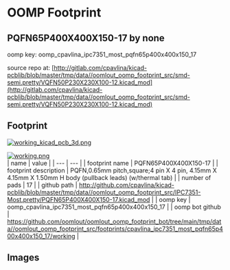 # OOMP Footprint  
## PQFN65P400X400X150-17  by none  
  
oomp key: oomp_cpavlina_ipc7351_most_pqfn65p400x400x150_17  
  
source repo at: [http://gitlab.com/cpavlina/kicad-pcblib/blob/master/tmp/data//oomlout_oomp_footprint_src/smd-semi.pretty/VQFN50P230X230X100-12.kicad_mod](http://gitlab.com/cpavlina/kicad-pcblib/blob/master/tmp/data//oomlout_oomp_footprint_src/smd-semi.pretty/VQFN50P230X230X100-12.kicad_mod)  
## Footprint  
  
[![working_kicad_pcb_3d.png](working_kicad_pcb_3d_600.png)](working_kicad_pcb_3d.png)  
  
[![working.png](working_600.png)](working.png)  
| name | value | 
| --- | --- | 
| footprint name | PQFN65P400X400X150-17 | 
| footprint description | PQFN,0.65mm pitch,square;4 pin X 4 pin, 4.15mm X 4.15mm X 1.50mm H body (pullback leads) (w/thermal tab) | 
| number of pads | 17 | 
| github path | http://github.com/cpavlina/kicad-pcblib/blob/master/tmp/data//oomlout_oomp_footprint_src/IPC7351-Most.pretty/PQFN65P400X400X150-17.kicad_mod | 
| oomp key | oomp_cpavlina_ipc7351_most_pqfn65p400x400x150_17 | 
| oomp bot github | https://github.com/oomlout/oomlout_oomp_footprint_bot/tree/main/tmp/data//oomlout_oomp_footprint_src/footprints/cpavlina_ipc7351_most_pqfn65p400x400x150_17/working | 
## Images  
